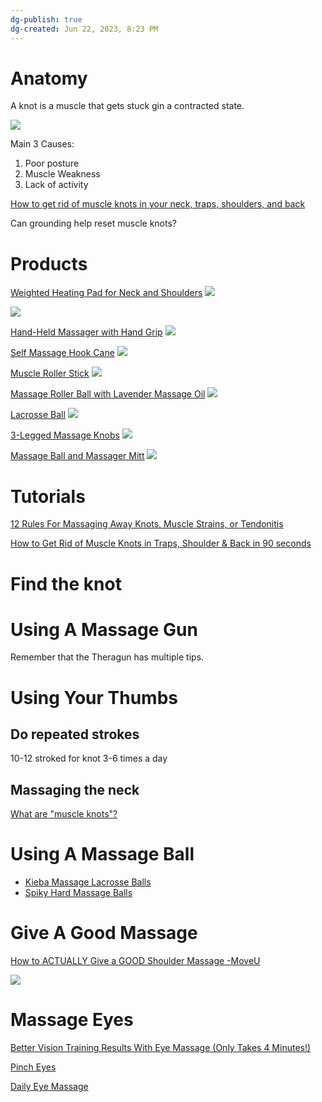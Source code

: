 ```yaml
---
dg-publish: true
dg-created: Jun 22, 2023, 8:23 PM
---
```


# Anatomy

A knot is a muscle that gets stuck gin a contracted state.

![](https://i.imgur.com/DwxunpA.png)

Main 3 Causes:
1. Poor posture
2. Muscle Weakness
3. Lack of activity

[How to get rid of muscle knots in your neck, traps, shoulders, and back](https://www.youtube.com/watch?v=9PC9Mn0VO00)

Can grounding help reset muscle knots?

# Products

[Weighted Heating Pad for Neck and Shoulders](https://www.amazon.com/dp/B09NZC1FZN/ref=twister_B0CLNYYV6X?_encoding=UTF8&th=1)
![](https://m.media-amazon.com/images/I/61jW0zfk85L._AC_SL1500_.jpg)

![](https://i.imgur.com/8bub5h4.png)


[Hand-Held Massager with Hand Grip](https://a.co/d/iCwc4Il)
![](https://m.media-amazon.com/images/I/41PzQmU7t1S._AC_SL1000_.jpg)

[Self Massage Hook Cane](https://www.amazon.com/dp/B07P5PFFMZ?ref_=cm_sw_r_apin_dp_9ZT9VTNJY52FJA0GXCH9)
![](https://m.media-amazon.com/images/I/61bnElCGrdL._AC_SL1500_.jpg)

[Muscle Roller Stick](https://www.amazon.com/dp/B0BMZTM59L?ref_=cm_sw_r_apin_dp_XQ9R6C6P32QBRH2PS1ZW)
![](https://m.media-amazon.com/images/I/51BHTEjlx6L._AC_SL1200_.jpg)

[Massage Roller Ball with Lavender Massage Oil](https://www.amazon.com/dp/B08LWYTPNB?ref_=cm_sw_r_apin_dp_HTX2DESWNXH85V8X5AZH)
![](https://m.media-amazon.com/images/I/71N4JNl9MXL._AC_SL1500_.jpg)

[Lacrosse Ball](https://www.amazon.com/dp/B08Y8SQVP4?ref_=cm_sw_r_apin_dp_T4FZWCH02Q0GDGE1QHHN)
![](https://m.media-amazon.com/images/I/61hFz0z8NyL._AC_SL1500_.jpg)

[3-Legged Massage Knobs](https://www.amazon.com/dp/B0BG42RW59?ref_=cm_sw_r_apin_dp_W6KVD2FYGVR3KTWDWQ4Y)
![](https://m.media-amazon.com/images/I/51cMEZlkiuL._AC_SL1500_.jpg)

[Massage Ball and Massager Mitt](https://www.amazon.com/dp/B08N5HG2TX?ref_=cm_sw_r_apin_dp_16XZP02D4ADMAGSYRC2N)
![](https://m.media-amazon.com/images/I/8170T97DeVL._AC_SL1500_.jpg)


# Tutorials

[12 Rules For Massaging Away Knots, Muscle Strains, or Tendonitis](https://www.youtube.com/watch?v=Dpai42325Ro)


[How to Get Rid of Muscle Knots in Traps, Shoulder & Back in 90 seconds](https://www.youtube.com/watch?v=23ZWC5EgdLs)

# Find the knot

# Using A Massage Gun

Remember that the Theragun has multiple tips.

# Using Your Thumbs

## Do repeated strokes

10-12 stroked for knot 3-6 times a day

## Massaging the neck

[What are "muscle knots"?](https://youtu.be/NMhIw4yr5s8?t=618)

# Using A Massage Ball

- [Kieba Massage Lacrosse Balls](https://www.amazon.com/Kieba-Massage-Lacrosse-Myofascial-Therapy/dp/B017V7UKW2/ref=zg_bs_16303081_sccl_1/136-1982132-1586320?psc=1)
- [Spiky Hard Massage Balls](https://www.amazon.com/Pack-Spiky-Massage-Balls-Fasciitis/dp/B07GDH15KH/ref=zg_bs_16303081_sccl_8/136-1982132-1586320?psc=1)

# Give A Good Massage

[How to ACTUALLY Give a GOOD Shoulder Massage -MoveU](https://www.youtube.com/watch?v=nPOs67lEmQc)

![](https://www.youtube.com/watch?v=5tSvtAo7s6c)


# Massage Eyes

[Better Vision Training Results With Eye Massage (Only Takes 4 Minutes!)](https://youtu.be/A-Jv5yNeHGE?si=Gcw4ag2cDo-vSksF&t=119)

[Pinch Eyes](https://youtu.be/AMObqLsAxn8?si=LacAWIicV6Penuoy&t=121)

[Daily Eye Massage](https://www.youtube.com/watch?v=urjGEUWMfZo)